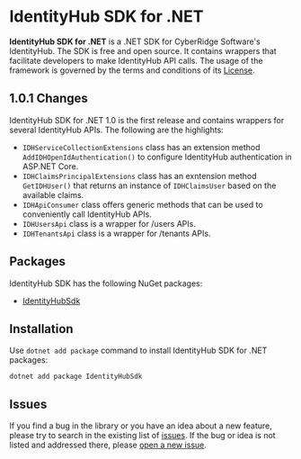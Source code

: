 # IdentityHub SDK for .NET
**IdentityHub SDK for .NET** is a .NET SDK for CyberRidge Software's IdentityHub. The SDK is free and open source. It contains wrappers that facilitate developers to make IdentityHub API calls. The usage of the framework is governed by the terms and conditions of its [License](https://github.com/cyberridgesoftware/identityhub-dotnet-sdk/blob/master/LICENSE).
## 1.0.1 Changes
IdentityHub SDK for .NET 1.0 is the first release and contains wrappers for several IdentityHub APIs. The following are the highlights:
* ```IDHServiceCollectionExtensions``` class has an extension method ```AddIDHOpenIdAuthentication()``` to configure IdentityHub authentication in ASP.NET Core.
* ```IDHClaimsPrincipalExtensions``` class has an exntension method ```GetIDHUser()``` that returns an instance of ```IDHClaimsUser``` based on the available claims.
* ```IDHApiConsumer``` class offers generic methods that can be used to conveniently call IdentityHub APIs.
* ```IDHUsersApi``` class is a wrapper for /users APIs.
* ```IDHTenantsApi``` class is a wrapper for /tenants APIs.
## Packages
IdentityHub SDK has the following NuGet packages:
* [IdentityHubSdk](https://www.nuget.org/packages/IdentityHubSdk)
## Installation
Use ```dotnet add package``` command to install IdentityHub SDK for .NET packages:
```
dotnet add package IdentityHubSdk
```
## Issues
If you find a bug in the library or you have an idea about a new feature, please try to search in the existing list of [issues](https://github.com/cyberridgesoftware/identityhub-dotnet-sdk/issues). If the bug or idea is not listed and addressed there, please [open a new issue](https://github.com/cyberridgesoftware/identityhub-dotnet-sdk/issues/new).
